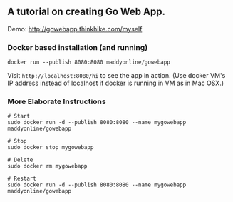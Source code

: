## A tutorial on creating Go Web App.

Demo: http://gowebapp.thinkhike.com/myself

### Docker based installation (and running)

```
docker run --publish 8080:8080 maddyonline/gowebapp
```

Visit `http://localhost:8080/hi` to see the app in action. (Use docker VM's IP address instead of localhost if docker is running in VM as in Mac OSX.)


### More Elaborate Instructions

```
# Start
sudo docker run -d --publish 8080:8080 --name mygowebapp  maddyonline/gowebapp

# Stop
sudo docker stop mygowebapp 

# Delete
sudo docker rm mygowebapp

# Restart
sudo docker run -d --publish 8080:8080 --name mygowebapp  maddyonline/gowebapp
```
